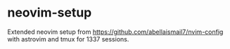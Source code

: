 # neovim-setup
Extended neovim setup from https://github.com/abellaismail7/nvim-config with astrovim and tmux for 1337 sessions.
